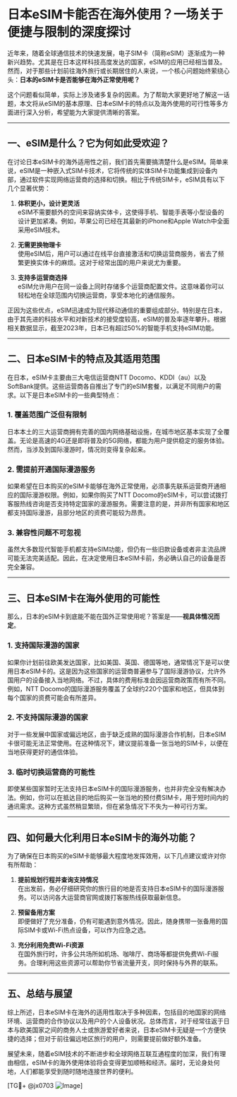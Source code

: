 # 日本eSIM卡能否在海外使用？一场关于便捷与限制的深度探讨

近年来，随着全球通信技术的快速发展，电子SIM卡（简称eSIM）逐渐成为一种新兴趋势。尤其是在日本这样科技高度发达的国家，eSIM的应用已经相当普及。然而，对于那些计划前往海外旅行或长期居住的人来说，一个核心问题始终萦绕心头：**日本的eSIM卡是否能够在海外正常使用呢？**

这个问题看似简单，实际上涉及诸多复杂的因素。为了帮助大家更好地了解这一话题，本文将从eSIM的基本原理、日本eSIM卡的特点以及海外使用的可行性等多方面进行深入分析，希望能为大家提供清晰的答案。

---

## 一、eSIM是什么？它为何如此受欢迎？

在讨论日本eSIM卡的海外适用性之前，我们首先需要搞清楚什么是eSIM。简单来说，eSIM是一种嵌入式SIM卡技术，它将传统的实体SIM卡功能集成到设备内部，通过软件实现网络运营商的选择和切换。相比于传统SIM卡，eSIM具有以下几个显著优势：

1. **体积更小，设计更灵活**  
   eSIM不需要额外的空间来容纳实体卡，这使得手机、智能手表等小型设备的设计更加紧凑。例如，苹果公司已经在其最新的iPhone和Apple Watch中全面采用eSIM技术。

2. **无需更换物理卡**  
   使用eSIM后，用户可以通过在线平台直接激活和切换运营商服务，省去了频繁更换实体卡的麻烦。这对于经常出国的用户来说尤为重要。

3. **支持多运营商选择**  
   eSIM允许用户在同一设备上同时存储多个运营商配置文件。这意味着你可以轻松地在全球范围内切换运营商，享受本地化的通信服务。

正因为这些优点，eSIM迅速成为现代移动通信的重要组成部分。特别是在日本，由于其先进的科技水平和对新技术的接受度较高，eSIM的普及率逐年攀升。根据相关数据显示，截至2023年，日本已有超过50%的智能手机支持eSIM功能。

---

## 二、日本eSIM卡的特点及其适用范围

在日本，eSIM卡主要由三大电信运营商NTT Docomo、KDDI（au）以及SoftBank提供。这些运营商各自推出了专门的eSIM套餐，以满足不同用户的需求。以下是日本eSIM卡的一些典型特点：

### 1. **覆盖范围广泛但有限制**
日本本土的三大运营商拥有完善的国内网络基础设施，在城市地区基本实现了全覆盖。无论是高速的4G还是即将普及的5G网络，都能为用户提供稳定的服务体验。然而，当涉及到国际漫游时，情况则变得复杂起来。

### 2. **需提前开通国际漫游服务**
如果希望在日本购买的eSIM卡能够在海外正常使用，必须事先联系运营商开通相应的国际漫游权限。例如，如果你购买了NTT Docomo的eSIM卡，可以尝试拨打客服热线咨询是否支持特定国家的漫游服务。需要注意的是，并非所有国家和地区都支持国际漫游，且部分地区的资费可能较为昂贵。

### 3. **兼容性问题不可忽视**
虽然大多数现代智能手机都支持eSIM功能，但仍有一些旧款设备或者非主流品牌可能无法完美适配。因此，在决定使用日本eSIM卡前，务必确认自己的设备是否完全兼容。

---

## 三、日本eSIM卡在海外使用的可能性

那么，日本的eSIM卡到底能不能在国外正常使用呢？答案是——**视具体情况而定**。

### 1. **支持国际漫游的国家**
如果你计划前往欧美发达国家，比如美国、英国、德国等地，通常情况下是可以使用日本eSIM卡的。这是因为这些国家的运营商普遍参与了国际漫游协议，允许外国用户的设备接入当地网络。不过，具体的费用标准会因运营商政策而有所不同。例如，NTT Docomo的国际漫游服务覆盖了全球约220个国家和地区，但具体到每个国家的资费可能会有所差异。

### 2. **不支持国际漫游的国家**
对于一些发展中国家或偏远地区，由于缺乏成熟的国际漫游合作机制，日本eSIM卡很可能无法正常使用。在这种情况下，建议提前准备一张当地的SIM卡，以便在当地获得更好的通信体验。

### 3. **临时切换运营商的可能性**
即使某些国家暂时无法支持日本eSIM卡的国际漫游服务，也并非完全没有解决办法。例如，你可以在抵达目的地后购买一张当地的预付费SIM卡，用于短时间内的通讯需求。这种方式虽然稍显繁琐，但在紧急情况下不失为一种可行方案。

---

## 四、如何最大化利用日本eSIM卡的海外功能？

为了确保在日本购买的eSIM卡能够最大程度地发挥效用，以下几点建议或许对你有所帮助：

1. **提前规划行程并查询支持情况**  
   在出发前，务必仔细研究你的旅行目的地是否支持日本eSIM卡的国际漫游服务。可以访问各大运营商官网或拨打客服热线获取最新信息。

2. **预留备用方案**  
   即便做好了充分准备，仍有可能遇到意外情况。因此，随身携带一张备用的国际SIM卡或Wi-Fi热点设备，可以作为应急之选。

3. **充分利用免费Wi-Fi资源**  
   在国外旅行时，许多公共场所如机场、咖啡厅、商场等都提供免费Wi-Fi服务。合理利用这些资源可以帮助你节省流量开支，同时保持与外界的联系。

---

## 五、总结与展望

综上所述，日本eSIM卡在海外的适用性取决于多种因素，包括目的地国家的网络环境、运营商的合作协议以及用户的个人设备状况。总体而言，对于经常往返于日本与欧美国家之间的商务人士或旅游爱好者来说，日本eSIM卡无疑是一个方便快捷的选择；但对于前往偏远地区旅行的用户，则需要提前做好额外准备。

展望未来，随着eSIM技术的不断进步和全球网络互联互通程度的加深，我们有理由相信，eSIM卡的海外使用体验将会变得更加顺畅和经济。届时，无论身处何地，人们都能享受到随时随地连接世界的便利。

[TG💪+ @jx0703 ![Image](https://github.com/user-attachments/assets/dbca1d08-cadb-493c-b0ec-ad6f7a83f270)]